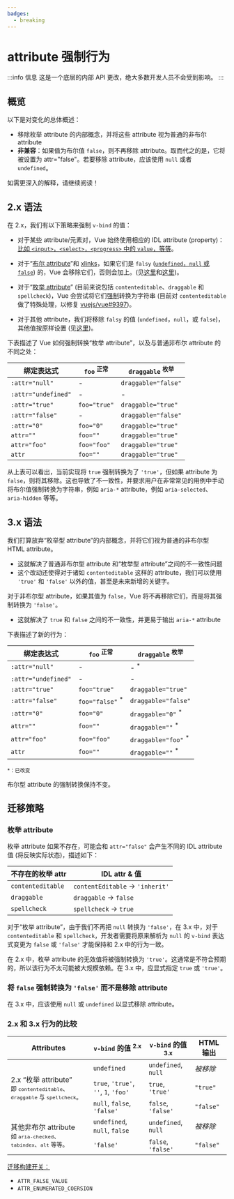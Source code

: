 ```yaml
---
badges:
  - breaking
---
```


# attribute 强制行为 <MigrationBadges :badges="$frontmatter.badges" />

:::info 信息
这是一个底层的内部 API 更改，绝大多数开发人员不会受到影响。
:::

## 概览

以下是对变化的总体概述：

- 移除枚举 attribute 的内部概念，并将这些 attribute 视为普通的非布尔 attribute
- **非兼容**：如果值为布尔值 `false`，则不再移除 attribute。取而代之的是，它将被设置为 attr="false"。若要移除 attribute，应该使用 `null` 或者 `undefined`。

如需更深入的解释，请继续阅读！

## 2.x 语法

在 2.x，我们有以下策略来强制 `v-bind` 的值：

- 对于某些 attribute/元素对，Vue 始终使用相应的 IDL attribute (property)：[比如 `<input>`，`<select>`，`<progress>` 中的 `value`，等等](https://github.com/vuejs/vue/blob/bad3c326a3f8b8e0d3bcf07917dc0adf97c32351/src/platforms/web/util/attrs.js#L11-L18)。

- 对于“[布尔 attribute](https://github.com/vuejs/vue/blob/bad3c326a3f8b8e0d3bcf07917dc0adf97c32351/src/platforms/web/util/attrs.js#L33-L40)”和 [xlinks](https://github.com/vuejs/vue/blob/bad3c326a3f8b8e0d3bcf07917dc0adf97c32351/src/platforms/web/util/attrs.js#L44-L46)，如果它们是 `falsy` ([`undefined`，`null` 或 `false`](https://github.com/vuejs/vue/blob/bad3c326a3f8b8e0d3bcf07917dc0adf97c32351/src/platforms/web/util/attrs.js#L52-L54)) 的，Vue 会移除它们，否则会加上。(见[这里](https://github.com/vuejs/vue/blob/bad3c326a3f8b8e0d3bcf07917dc0adf97c32351/src/platforms/web/runtime/modules/attrs.js#L66-L77)和[这里](https://github.com/vuejs/vue/blob/bad3c326a3f8b8e0d3bcf07917dc0adf97c32351/src/platforms/web/runtime/modules/attrs.js#L81-L85))。

- 对于“[枚举 attribute](https://github.com/vuejs/vue/blob/bad3c326a3f8b8e0d3bcf07917dc0adf97c32351/src/platforms/web/util/attrs.js#L20)” (目前来说包括 `contenteditable`、`draggable` 和 `spellcheck`)，Vue 会尝试将它们[强制](https://github.com/vuejs/vue/blob/bad3c326a3f8b8e0d3bcf07917dc0adf97c32351/src/platforms/web/util/attrs.js#L24-L31)转换为字符串 (目前对 `contenteditable` 做了特殊处理，以修复 [vuejs/vue#9397](https://github.com/vuejs/vue/issues/9397))。

-  对于其他 attribute，我们将移除 `falsy` 的值 (`undefined`，`null`，或 `false`)，其他值按原样设置 (见[这里](https://github.com/vuejs/vue/blob/bad3c326a3f8b8e0d3bcf07917dc0adf97c32351/src/platforms/web/runtime/modules/attrs.js#L92-L113))。

下表描述了 Vue 如何强制转换“枚举 attribute”，以及与普通非布尔 attribute 的不同之处：

| 绑定表达式           | `foo` <sup>正常</sup>   | `draggable` <sup>枚举</sup>       |
| ------------------- | ----------------------- | --------------------------------- |
| `:attr="null"`      | -                       | `draggable="false"`               |
| `:attr="undefined"` | -                       | -                                 |
| `:attr="true"`      | `foo="true"`            | `draggable="true"`                |
| `:attr="false"`     | -                       | `draggable="false"`               |
| `:attr="0"`         | `foo="0"`               | `draggable="true"`                |
| `attr=""`           | `foo=""`                | `draggable="true"`                |
| `attr="foo"`        | `foo="foo"`             | `draggable="true"`                |
| `attr`              | `foo=""`                | `draggable="true"`                |


从上表可以看出，当前实现将 `true` 强制转换为了 `'true'`，但如果 attribute 为 `false`，则将其移除。这也导致了不一致性，并要求用户在非常常见的用例中手动将布尔值强制转换为字符串，例如
 `aria-*` attribute，例如 `aria-selected`、`aria-hidden` 等等。

## 3.x 语法

我们打算放弃“枚举型 attribute”的内部概念，并将它们视为普通的非布尔型 HTML attribute。

- 这就解决了普通非布尔型 attribute 和“枚举型 attribute”之间的不一致性问题
- 这个改动还使得对于诸如 `contenteditable` 这样的 attribute，我们可以使用 `'true'` 和 `'false'` 以外的值，甚至是未来新增的关键字。

对于非布尔型 attribute，如果其值为 `false`，Vue 将不再移除它们，而是将其强制转换为 `'false'`。

- 这就解决了 `true` 和 `false` 之间的不一致性，并更易于输出 `aria-*` attribute

下表描述了新的行为：

| 绑定表达式       | `foo` <sup>正常</sup>    | `draggable` <sup>枚举</sup> |
| ------------------- | -------------------------- | --------------------------------- |
| `:attr="null"`      | -                          | - <sup>*</sup>                    |
| `:attr="undefined"` | -                          | -                                 |
| `:attr="true"`      | `foo="true"`               | `draggable="true"`                |
| `:attr="false"`     | `foo="false"` <sup>*</sup> | `draggable="false"`               |
| `:attr="0"`         | `foo="0"`                  | `draggable="0"` <sup>*</sup>      |
| `attr=""`           | `foo=""`                   | `draggable=""` <sup>*</sup>       |
| `attr="foo"`        | `foo="foo"`                | `draggable="foo"` <sup>*</sup>    |
| `attr`              | `foo=""`                   | `draggable=""` <sup>*</sup>       |

<small>*：已改变</small>

布尔型 attribute 的强制转换保持不变。

## 迁移策略

### 枚举 attribute

枚举 attribute 如果不存在，可能会和 `attr="false"` 会产生不同的 IDL attribute 值 (将反映实际状态)，描述如下：

| 不存在的枚举 attr           | IDL attr & 值                     |
| ---------------------- | ------------------------------------ |
| `contenteditable`      | `contentEditable` &rarr; `'inherit'` |
| `draggable`            | `draggable` &rarr; `false`           |
| `spellcheck`           | `spellcheck` &rarr; `true`           |

对于“枚举 attribute”，由于我们不再把 `null` 转换为 `'false'`，在 3.x 中，对于 `contenteditable` 和 `spellcheck`，开发者需要将原来解析为 `null` 的 `v-bind` 表达式变更为 `false` 或 `'false'` 才能保持和 2.x 中的行为一致。

在 2.x 中，枚举 attribute 的无效值将被强制转换为 `'true'`。这通常是不符合预期的，所以该行为不太可能被大规模依赖。在 3.x 中，应显式指定 `true` 或 `'true'`。

### 将 `false` 强制转换为 `'false'` 而不是移除 attribute

在 3.x 中，应该使用 `null` 或 `undefined` 以显式移除 attribute。

### 2.x 和 3.x 行为的比较

<table>
  <thead>
    <tr>
      <th>Attributes</th>
      <th><code>v-bind</code> 的值 <sup>2.x</sup></th>
      <th><code>v-bind</code> 的值 <sup>3.x</sup></th>
      <th>HTML 输出</th>
    </tr>
  </thead>
  <tbody>
    <tr>
      <td rowspan="3">2.x “枚举 attribute”<br><small>即 <code>contenteditable</code>、<code>draggable</code> 与 <code>spellcheck</code>。</small></td>
      <td><code>undefined</code></td>
      <td><code>undefined</code>, <code>null</code></td>
      <td><i>被移除</i></td>
    </tr>
    <tr>
      <td>
        <code>true</code>, <code>'true'</code>, <code>''</code>, <code>1</code>,
        <code>'foo'</code>
      </td>
      <td><code>true</code>, <code>'true'</code></td>
      <td><code>"true"</code></td>
    </tr>
    <tr>
      <td><code>null</code>, <code>false</code>, <code>'false'</code></td>
      <td><code>false</code>, <code>'false'</code></td>
      <td><code>"false"</code></td>
    </tr>
    <tr>
      <td rowspan="2">其他非布尔 attribute<br><small>如 <code>aria-checked</code>、<code>tabindex</code>、<code>alt</code> 等等。</small></td>
      <td><code>undefined</code>, <code>null</code>, <code>false</code></td>
      <td><code>undefined</code>, <code>null</code></td>
      <td><i>被移除</i></td>
    </tr>
    <tr>
      <td><code>'false'</code></td>
      <td><code>false</code>, <code>'false'</code></td>
      <td><code>"false"</code></td>
    </tr>
  </tbody>
</table>

[迁移构建开关：](migration-build.html#兼容性配置)

- `ATTR_FALSE_VALUE`
- `ATTR_ENUMERATED_COERSION`
